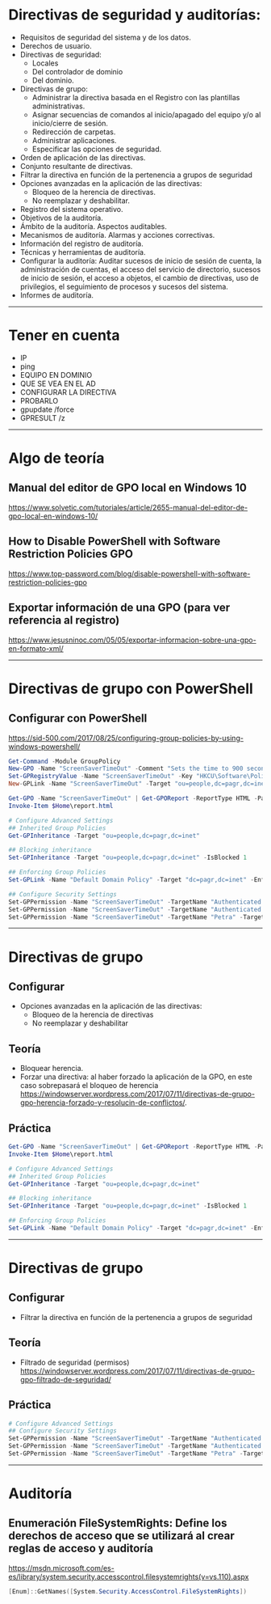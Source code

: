 # Directivas de seguridad y auditorías:
- Requisitos de seguridad del sistema y de los datos.
- Derechos de usuario.
- Directivas de seguridad:
  - Locales
  - Del controlador de dominio
  - Del dominio.
- Directivas de grupo:
  - Administrar la directiva basada en el Registro con las plantillas administrativas.
  - Asignar secuencias de comandos al inicio/apagado del equipo y/o al inicio/cierre de sesión.
  - Redirección de carpetas.
  - Administrar aplicaciones.
  - Especificar las opciones de seguridad.
- Orden de aplicación de las directivas.
- Conjunto resultante de directivas.
- Filtrar la directiva en función de la pertenencia a grupos de seguridad
- Opciones avanzadas en la aplicación de las directivas:
  - Bloqueo de la herencia de directivas.
  - No reemplazar y deshabilitar.
- Registro del sistema operativo.
- Objetivos de la auditoría.
- Ámbito de la auditoría. Aspectos auditables.
- Mecanismos de auditoría. Alarmas y acciones correctivas.
- Información del registro de auditoría.
- Técnicas y herramientas de auditoría.
- Configurar la auditoría: Auditar sucesos de inicio de sesión de cuenta, la administración de cuentas, el acceso del servicio de directorio, sucesos de inicio de sesión, el acceso a objetos, el cambio de directivas, uso de privilegios, el seguimiento de procesos y sucesos del sistema.
- Informes de auditoría.

----------------------

# Tener en cuenta
 - IP
 - ping
 - EQUIPO EN DOMINIO
 - QUE SE VEA EN EL AD
 - CONFIGURAR LA DIRECTIVA
 - PROBARLO
 - gpupdate /force
 - GPRESULT /z

----------------------

# Algo de teoría
## Manual del editor de GPO local en Windows 10
https://www.solvetic.com/tutoriales/article/2655-manual-del-editor-de-gpo-local-en-windows-10/

## How to Disable PowerShell with Software Restriction Policies GPO
https://www.top-password.com/blog/disable-powershell-with-software-restriction-policies-gpo

## Exportar información de una GPO (para ver referencia al registro)
https://www.jesusninoc.com/05/05/exportar-informacion-sobre-una-gpo-en-formato-xml/

----------------------

# Directivas de grupo con PowerShell

## Configurar con PowerShell
https://sid-500.com/2017/08/25/configuring-group-policies-by-using-windows-powershell/

```PowerShell
Get-Command -Module GroupPolicy
New-GPO -Name "ScreenSaverTimeOut" -Comment "Sets the time to 900 seconds"
Set-GPRegistryValue -Name "ScreenSaverTimeOut" -Key "HKCU\Software\Policies\Microsoft\Windows\Control Panel\Desktop" -ValueName ScreenSaveTimeOut -Type DWord -Value 900
New-GPLink -Name "ScreenSaverTimeOut" -Target "ou=people,dc=pagr,dc=inet"

Get-GPO -Name "ScreenSaverTimeOut" | Get-GPOReport -ReportType HTML -Path $Home\report.html
Invoke-Item $Home\report.html

# Configure Advanced Settings
## Inherited Group Policies
Get-GPInheritance -Target "ou=people,dc=pagr,dc=inet"

## Blocking inheritance
Set-GPInheritance -Target "ou=people,dc=pagr,dc=inet" -IsBlocked 1

## Enforcing Group Policies
Set-GPLink -Name "Default Domain Policy" -Target "dc=pagr,dc=inet" -Enforced Yes

## Configure Security Settings
Set-GPPermission -Name "ScreenSaverTimeOut" -TargetName "Authenticated Users" -TargetType User -PermissionLevel None
Set-GPPermission -Name "ScreenSaverTimeOut" -TargetName "Authenticated Users" -TargetType User -PermissionLevel GPORead
Set-GPPermission -Name "ScreenSaverTimeOut" -TargetName "Petra" -TargetType User -PermissionLevel GPOApply
```

----------------------

# Directivas de grupo

## Configurar
- Opciones avanzadas en la aplicación de las directivas:
  - Bloqueo de la herencia de directivas
  - No reemplazar y deshabilitar
  
## Teoría
- Bloquear herencia.
- Forzar una directiva: al haber forzado la aplicación de la GPO, en este caso sobrepasará el bloqueo de herencia https://windowserver.wordpress.com/2017/07/11/directivas-de-grupo-gpo-herencia-forzado-y-resolucin-de-conflictos/.

## Práctica
```PowerShell
Get-GPO -Name "ScreenSaverTimeOut" | Get-GPOReport -ReportType HTML -Path $Home\report.html
Invoke-Item $Home\report.html

# Configure Advanced Settings
## Inherited Group Policies
Get-GPInheritance -Target "ou=people,dc=pagr,dc=inet"

## Blocking inheritance
Set-GPInheritance -Target "ou=people,dc=pagr,dc=inet" -IsBlocked 1

## Enforcing Group Policies
Set-GPLink -Name "Default Domain Policy" -Target "dc=pagr,dc=inet" -Enforced Yes
```

----------------------

# Directivas de grupo

## Configurar
- Filtrar la directiva en función de la pertenencia a grupos de seguridad
  
## Teoría
- Filtrado de seguridad (permisos) https://windowserver.wordpress.com/2017/07/11/directivas-de-grupo-gpo-filtrado-de-seguridad/

## Práctica
```PowerShell
# Configure Advanced Settings
## Configure Security Settings
Set-GPPermission -Name "ScreenSaverTimeOut" -TargetName "Authenticated Users" -TargetType User -PermissionLevel None
Set-GPPermission -Name "ScreenSaverTimeOut" -TargetName "Authenticated Users" -TargetType User -PermissionLevel GPORead
Set-GPPermission -Name "ScreenSaverTimeOut" -TargetName "Petra" -TargetType User -PermissionLevel GPOApply
```

---------------------

# Auditoría
## Enumeración FileSystemRights: Define los derechos de acceso que se utilizará al crear reglas de acceso y auditoría
https://msdn.microsoft.com/es-es/library/system.security.accesscontrol.filesystemrights(v=vs.110).aspx
```PowerShell
[Enum]::GetNames([System.Security.AccessControl.FileSystemRights]) 
```
